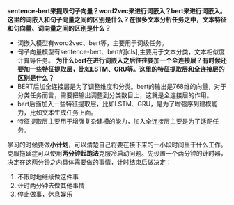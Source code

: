 **sentence-bert来提取句子向量？word2vec来进行词嵌入？bert来进行词嵌入。**
**这里的词嵌入和句子向量之间的区别是什么？在很多文本分析任务之中，文本特征和句向量、词向量之间的区别是什么？**
- 词嵌入模型有word2vec、bert等，主要用于词级任务。
- 句子向量模型有sentence-bert、bert的[cls],主要用于文本分类，文本相似度计算等任务。
**为什么bert在进行词嵌入之后往往要加一个全连接层？有时候还要加一些特征提取层，比如LSTM、GRU等。这里的特征提取层和全连接层的区别是什么？**
- BERT后加全连接层是为了调整维度和分类。bert的输出是768维的向量，对于分类任务而言，需要把输出调整到分类数目上，这就是全连接层的作用。
- bert后面加入一些特征提取层，比如LSTM、GRU，是为了增强序列建模能力，比如文本生成任务上面。
- 特征提取层主要用于增强复杂建模的能力，加入全连接层主要是为了适配任务。



学习的时候要做**小计划**，可以清楚自己将要在接下来的一小段时间里干什么工作。
克服拖延症可以使用**两分钟起跑法**克服冷启动问题。先设置一个两分钟的计时器，决定在这两分钟之内具体需要做的事情，计时结束后做决定：
1. 不限时地继续做这件事
2. 计时两分钟去做其他事情
3. 停止做事，休息娱乐